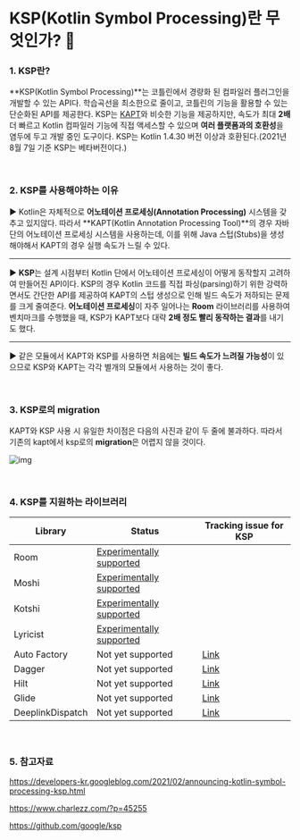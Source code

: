 # KSP(Kotlin Symbol Processing)란 무엇인가?​ :grapes:

### 1. KSP란?

**KSP(Kotlin Symbol Processing)**는 코틀린에서 경량화 된 컴파일러 플러그인을 개발할 수 있는 API다. 학습곡선을 최소한으로 줄이고, 코틀린의 기능을 활용할 수 있는 단순화된 API를 제공한다. KSP는 [KAPT](https://kotlinlang.org/docs/reference/kapt.html)와 비슷한 기능을 제공하지만, 속도가 최대 **2배** 더 빠르고 Kotlin 컴파일러 기능에 직접 액세스할 수 있으며 **여러 플랫폼과의 호환성**을 염두에 두고 개발 중인 도구이다. KSP는 Kotlin 1.4.30 버전 이상과 호환된다.(2021년 8월 7일 기준 KSP는 베타버전이다.)

<br>

### 2. KSP를 사용해야하는 이유

:arrow_forward: Kotlin은 자체적으로 **어노테이션 프로세싱(Annotation Processing)** 시스템을 갖추고 있지않다. 따라서 **KAPT(Kotlin Annotation Processing Tool)**의 경우 자바단의 어노테이션 프로세싱 시스템을 사용하는데, 이를 위해 Java 스텁(Stubs)을 생성해야해서 KAPT의 경우 실행 속도가 느릴 수 있다.

------

:arrow_forward: **KSP**는 설계 시점부터 Kotlin 단에서 어노테이션 프로세싱이 어떻게 동작할지 고려하여 만들어진 API이다. KSP의 경우 Kotlin 코드를 직접 파싱(parsing)하기 위한 강력하면서도 간단한 API를 제공하여 KAPT의 스텁 생성으로 인해 빌드 속도가 저하되는 문제를 크게 줄여준다. **어노테이션 프로세싱**이 자주 일어나는 **Room** 라이브러리를 사용하여 벤치마크를 수행했을 때, KSP가 KAPT보다 대략 **2배 정도 빨리 동작하는 결과**를 내기도 했다.

------

:arrow_forward: 같은 모듈에서 KAPT와 KSP를 사용하면 처음에는 **빌드 속도가 느려질 가능성**이 있으므로 KSP와 KAPT는 각각 별개의 모듈에서 사용하는 것이 좋다.

<br>

### 3. KSP로의 migration

KAPT와 KSP 사용 시 유일한 차이점은 다음의 사진과 같이 두 줄에 불과하다. 따라서 기존의 kapt에서 ksp로의 **migration**은 어렵지 않을 것이다.

![img](https://lh6.googleusercontent.com/T0oTigG3n1eF0dUYiq_r9mkPTXRM9mV_brURi16EjNITxjofaHqTwDTV_g4sxThDf_BfoC--ZgXFiJl2ku7-028U9iZwTwqov9UX13DPiv-QkVfvoxAkcFdTcIFnmKgJzZvm_qlMOQ)

<br>

### 4. KSP를 지원하는 라이브러리

| Library          | Status                                                       | Tracking issue for KSP                                       |
| ---------------- | ------------------------------------------------------------ | ------------------------------------------------------------ |
| Room             | [Experimentally supported](https://developer.android.com/jetpack/androidx/releases/room#2.3.0-beta02) |                                                              |
| Moshi            | [Experimentally supported](https://github.com/ZacSweers/MoshiX/tree/main/moshi-ksp) |                                                              |
| Kotshi           | [Experimentally supported](https://github.com/ansman/kotshi) |                                                              |
| Lyricist         | [Experimentally supported](https://github.com/adrielcafe/lyricist) |                                                              |
| Auto Factory     | Not yet supported                                            | [Link](https://github.com/google/auto/issues/982)            |
| Dagger           | Not yet supported                                            | [Link](https://github.com/google/dagger/issues/2349)         |
| Hilt             | Not yet supported                                            | [Link](https://issuetracker.google.com/179057202)            |
| Glide            | Not yet supported                                            | [Link](https://github.com/bumptech/glide/issues/4492)        |
| DeeplinkDispatch | Not yet supported                                            | [Link](https://github.com/airbnb/DeepLinkDispatch/issues/307) |

[^2021.08.07 기준]: 출처 : https://github.com/google/ksp



#### <br>

### 5. 참고자료

https://developers-kr.googleblog.com/2021/02/announcing-kotlin-symbol-processing-ksp.html

https://www.charlezz.com/?p=45255

https://github.com/google/ksp